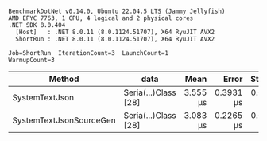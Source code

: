 ```

BenchmarkDotNet v0.14.0, Ubuntu 22.04.5 LTS (Jammy Jellyfish)
AMD EPYC 7763, 1 CPU, 4 logical and 2 physical cores
.NET SDK 8.0.404
  [Host]   : .NET 8.0.11 (8.0.1124.51707), X64 RyuJIT AVX2
  ShortRun : .NET 8.0.11 (8.0.1124.51707), X64 RyuJIT AVX2

Job=ShortRun  IterationCount=3  LaunchCount=1  
WarmupCount=3  

```
| Method                  | data                 | Mean     | Error     | StdDev    | Min      | Max      | Gen0   | Allocated |
|------------------------ |--------------------- |---------:|----------:|----------:|---------:|---------:|-------:|----------:|
| SystemTextJson          | Seria(...)Class [28] | 3.555 μs | 0.3931 μs | 0.0215 μs | 3.537 μs | 3.579 μs | 0.0229 |   2.07 KB |
| SystemTextJsonSourceGen | Seria(...)Class [28] | 3.083 μs | 0.2265 μs | 0.0124 μs | 3.074 μs | 3.097 μs | 0.0267 |    2.2 KB |
